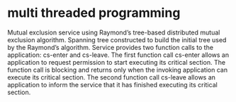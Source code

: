 # multi threaded programming
Mutual exclusion service using Raymond’s tree-based distributed mutual exclusion algorithm.
Spanning tree constructed to build the initial tree used by the Raymond’s algorithm. Service provides two function calls to the
application: cs-enter and cs-leave. The first function call cs-enter allows an application to request 
permission to start executing its critical section. The function call is blocking and returns only
when the invoking application can execute its critical section. The second function call cs-leave
allows an application to inform the service that it has finished executing its critical section.

